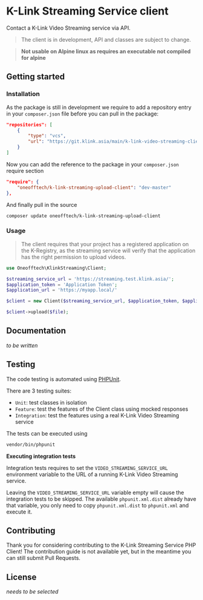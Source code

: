 # K-Link Streaming Service client

Contact a K-Link Video Streaming service via API.

> The client is in development, API and classes are subject to change.

> **Not usable on Alpine linux as requires an executable not compiled for alpine**

## Getting started

### Installation

As the package is still in development we require to add a repository entry in your 
`composer.json` file before you can pull in the package:

```json
"repositories": [
    {
        "type": "vcs",
        "url": "https://git.klink.asia/main/k-link-video-streaming-client-php"
    }
]
```

Now you can add the reference to the package in your `composer.json` require section

```json
"require": {
    "oneofftech/k-link-streaming-upload-client": "dev-master"
},
```

And finally pull in the source

```
composer update oneofftech/k-link-streaming-upload-client
```

### Usage

> The client requires that your project has a registered application on the K-Registry, as the
> streaming service will verify that the application has the right permission to upload videos.

```php
use Oneofftech\KlinkStreaming\Client;

$streaming_service_url = 'https://streaming.test.klink.asia/';
$application_token = 'Application Token';
$application_url = 'https://myapp.local/'

$client = new Client($streaming_service_url, $application_token, $application_url);

$client->upload($file);
```


## Documentation

_to be written_


## Testing

The code testing is automated using [PHPUnit](https://phpunit.de/).

There are 3 testing suites:

- `Unit`: test classes in isolation
- `Feature`: test the features of the Client class using mocked responses
- `Integration`: test the features using a real K-Link Video Streaming service

The tests can be executed using

```bash
vendor/bin/phpunit
```

**Executing integration tests**

Integration tests requires to set the `VIDEO_STREAMING_SERVICE_URL` environment variable to the URL of a running K-Link Video Streaming service.

Leaving the `VIDEO_STREAMING_SERVICE_URL` variable empty will cause the integration tests to be skipped. The available `phpunit.xml.dist` already have that variable, you only need to copy `phpunit.xml.dist` to `phpunit.xml` and execute it.


## Contributing

Thank you for considering contributing to the K-Link Streaming Service PHP Client! The contribution guide is not available yet, but in the meantime you can still submit Pull Requests.

## License

_needs to be selected_

